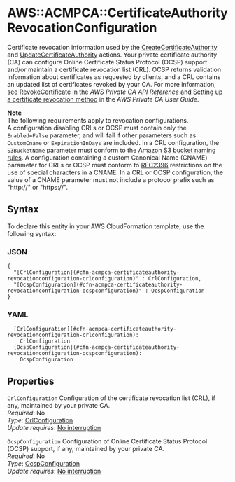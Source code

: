 # AWS::ACMPCA::CertificateAuthority RevocationConfiguration<a name="aws-properties-acmpca-certificateauthority-revocationconfiguration"></a>

Certificate revocation information used by the [CreateCertificateAuthority](https://docs.aws.amazon.com/privateca/latest/APIReference/API_CreateCertificateAuthority.html) and [UpdateCertificateAuthority](https://docs.aws.amazon.com/privateca/latest/APIReference/API_UpdateCertificateAuthority.html) actions\. Your private certificate authority \(CA\) can configure Online Certificate Status Protocol \(OCSP\) support and/or maintain a certificate revocation list \(CRL\)\. OCSP returns validation information about certificates as requested by clients, and a CRL contains an updated list of certificates revoked by your CA\. For more information, see [RevokeCertificate](https://docs.aws.amazon.com/privateca/latest/APIReference/API_RevokeCertificate.html) in the *AWS Private CA API Reference* and [Setting up a certificate revocation method](https://docs.aws.amazon.com/privateca/latest/userguide/revocation-setup.html) in the *AWS Private CA User Guide*\.

**Note**  
The following requirements apply to revocation configurations\.  
A configuration disabling CRLs or OCSP must contain only the `Enabled=False` parameter, and will fail if other parameters such as `CustomCname` or `ExpirationInDays` are included\.
In a CRL configuration, the `S3BucketName` parameter must conform to the [Amazon S3 bucket naming rules](https://docs.aws.amazon.com/AmazonS3/latest/userguide/bucketnamingrules.html)\.
A configuration containing a custom Canonical Name \(CNAME\) parameter for CRLs or OCSP must conform to [RFC2396](https://www.ietf.org/rfc/rfc2396.txt) restrictions on the use of special characters in a CNAME\. 
In a CRL or OCSP configuration, the value of a CNAME parameter must not include a protocol prefix such as "http://" or "https://"\.

## Syntax<a name="aws-properties-acmpca-certificateauthority-revocationconfiguration-syntax"></a>

To declare this entity in your AWS CloudFormation template, use the following syntax:

### JSON<a name="aws-properties-acmpca-certificateauthority-revocationconfiguration-syntax.json"></a>

```
{
  "[CrlConfiguration](#cfn-acmpca-certificateauthority-revocationconfiguration-crlconfiguration)" : CrlConfiguration,
  "[OcspConfiguration](#cfn-acmpca-certificateauthority-revocationconfiguration-ocspconfiguration)" : OcspConfiguration
}
```

### YAML<a name="aws-properties-acmpca-certificateauthority-revocationconfiguration-syntax.yaml"></a>

```
  [CrlConfiguration](#cfn-acmpca-certificateauthority-revocationconfiguration-crlconfiguration): 
    CrlConfiguration
  [OcspConfiguration](#cfn-acmpca-certificateauthority-revocationconfiguration-ocspconfiguration): 
    OcspConfiguration
```

## Properties<a name="aws-properties-acmpca-certificateauthority-revocationconfiguration-properties"></a>

`CrlConfiguration`  <a name="cfn-acmpca-certificateauthority-revocationconfiguration-crlconfiguration"></a>
Configuration of the certificate revocation list \(CRL\), if any, maintained by your private CA\.  
*Required*: No  
*Type*: [CrlConfiguration](aws-properties-acmpca-certificateauthority-crlconfiguration.md)  
*Update requires*: [No interruption](https://docs.aws.amazon.com/AWSCloudFormation/latest/UserGuide/using-cfn-updating-stacks-update-behaviors.html#update-no-interrupt)

`OcspConfiguration`  <a name="cfn-acmpca-certificateauthority-revocationconfiguration-ocspconfiguration"></a>
Configuration of Online Certificate Status Protocol \(OCSP\) support, if any, maintained by your private CA\.  
*Required*: No  
*Type*: [OcspConfiguration](aws-properties-acmpca-certificateauthority-ocspconfiguration.md)  
*Update requires*: [No interruption](https://docs.aws.amazon.com/AWSCloudFormation/latest/UserGuide/using-cfn-updating-stacks-update-behaviors.html#update-no-interrupt)